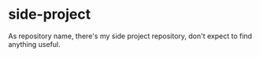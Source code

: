 # side-project
 As repository name, there's my side project repository, don't expect to find anything useful.
